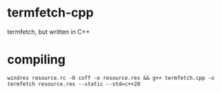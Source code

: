 # termfetch-cpp
termfetch, but written in C++

# compiling

```shell
windres resource.rc -O coff -o resource.res && g++ termfetch.cpp -o termfetch resource.res --static --std=c++20
```

